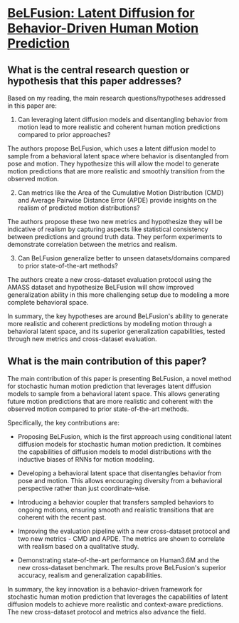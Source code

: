 # [BeLFusion: Latent Diffusion for Behavior-Driven Human Motion Prediction](https://arxiv.org/abs/2211.14304)

## What is the central research question or hypothesis that this paper addresses?

 Based on my reading, the main research questions/hypotheses addressed in this paper are:

1) Can leveraging latent diffusion models and disentangling behavior from motion lead to more realistic and coherent human motion predictions compared to prior approaches? 

The authors propose BeLFusion, which uses a latent diffusion model to sample from a behavioral latent space where behavior is disentangled from pose and motion. They hypothesize this will allow the model to generate motion predictions that are more realistic and smoothly transition from the observed motion.

2) Can metrics like the Area of the Cumulative Motion Distribution (CMD) and Average Pairwise Distance Error (APDE) provide insights on the realism of predicted motion distributions?

The authors propose these two new metrics and hypothesize they will be indicative of realism by capturing aspects like statistical consistency between predictions and ground truth data. They perform experiments to demonstrate correlation between the metrics and realism.

3) Can BeLFusion generalize better to unseen datasets/domains compared to prior state-of-the-art methods? 

The authors create a new cross-dataset evaluation protocol using the AMASS dataset and hypothesize BeLFusion will show improved generalization ability in this more challenging setup due to modeling a more complete behavioral space.

In summary, the key hypotheses are around BeLFusion's ability to generate more realistic and coherent predictions by modeling motion through a behavioral latent space, and its superior generalization capabilities, tested through new metrics and cross-dataset evaluation.


## What is the main contribution of this paper?

 The main contribution of this paper is presenting BeLFusion, a novel method for stochastic human motion prediction that leverages latent diffusion models to sample from a behavioral latent space. This allows generating future motion predictions that are more realistic and coherent with the observed motion compared to prior state-of-the-art methods. 

Specifically, the key contributions are:

- Proposing BeLFusion, which is the first approach using conditional latent diffusion models for stochastic human motion prediction. It combines the capabilities of diffusion models to model distributions with the inductive biases of RNNs for motion modeling.

- Developing a behavioral latent space that disentangles behavior from pose and motion. This allows encouraging diversity from a behavioral perspective rather than just coordinate-wise. 

- Introducing a behavior coupler that transfers sampled behaviors to ongoing motions, ensuring smooth and realistic transitions that are coherent with the recent past.

- Improving the evaluation pipeline with a new cross-dataset protocol and two new metrics - CMD and APDE. The metrics are shown to correlate with realism based on a qualitative study.

- Demonstrating state-of-the-art performance on Human3.6M and the new cross-dataset benchmark. The results prove BeLFusion's superior accuracy, realism and generalization capabilities.

In summary, the key innovation is a behavior-driven framework for stochastic human motion prediction that leverages the capabilities of latent diffusion models to achieve more realistic and context-aware predictions. The new cross-dataset protocol and metrics also advance the field.
